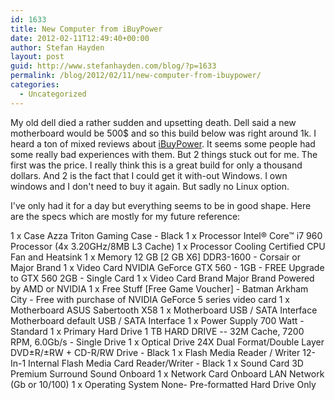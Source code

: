 ```yaml
---
id: 1633
title: New Computer from iBuyPower
date: 2012-02-11T12:49:40+00:00
author: Stefan Hayden
layout: post
guid: http://www.stefanhayden.com/blog/?p=1633
permalink: /blog/2012/02/11/new-computer-from-ibuypower/
categories:
  - Uncategorized
---
```

My old dell died a rather sudden and upsetting death. Dell said a new motherboard would be 500$ and so this build below was right around 1k. I heard a ton of mixed reviews about <a href="http://www.ibuypower.com/">iBuyPower</a>. It seems some people had some really bad experiences with them. But 2 things stuck out for me. The first was the price. I really think this is a great build for only a thousand dollars. And 2 is the fact that I could get it with-out Windows. I own windows and I don't need to buy it again. But sadly no Linux option.

I've only had it for a day but everything seems to be in good shape. Here are the specs which are mostly for my future reference:

1 x Case Azza Triton Gaming Case - Black
1 x Processor Intel® Core™ i7 960 Processor (4x 3.20GHz/8MB L3 Cache)
1 x Processor Cooling Certified CPU Fan and Heatsink
1 x Memory 12 GB [2 GB X6] DDR3-1600 - Corsair or Major Brand
1 x Video Card NVIDIA GeForce GTX 560 - 1GB - FREE Upgrade to GTX 560 2GB - Single Card
1 x Video Card Brand Major Brand Powered by AMD or NVIDIA
1 x Free Stuff [Free Game Voucher] - Batman Arkham City - Free with purchase of NVIDIA GeForce 5 series video card
1 x Motherboard ASUS Sabertooth X58
1 x Motherboard USB / SATA Interface Motherboard default USB / SATA Interface
1 x Power Supply 700 Watt - Standard
1 x Primary Hard Drive 1 TB HARD DRIVE -- 32M Cache, 7200 RPM, 6.0Gb/s - Single Drive
1 x Optical Drive 24X Dual Format/Double Layer DVD±R/±RW + CD-R/RW Drive - Black
1 x Flash Media Reader / Writer 12-In-1 Internal Flash Media Card Reader/Writer - Black
1 x Sound Card 3D Premium Surround Sound Onboard
1 x Network Card Onboard LAN Network (Gb or 10/100)
1 x Operating System None- Pre-formatted Hard Drive Only